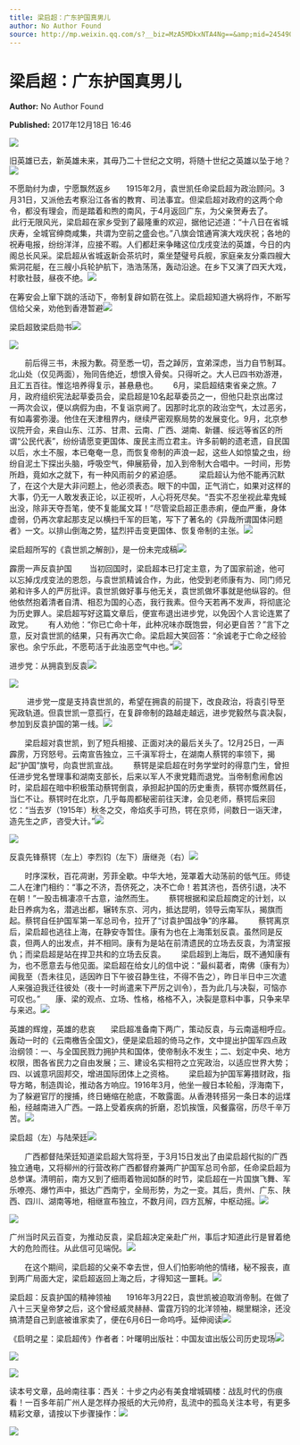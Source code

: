 ```yaml
---
title: 梁启超：广东护国真男儿
author: No Author Found
source: http://mp.weixin.qq.com/s?__biz=MzA5MDkxNTA4Ng==&amp;mid=2454906728&amp;idx=1&amp;sn=f5dc31203f153be87a542559d869dbb8&amp;chksm=87a22f09b0d5a61f0c1a82e46e191c532f37c6f6fb5d415cd294c229b12a2251eb7e87efa842&poc_token=HJ_Do2ejHyO-wNZGG8Q1S8FdPgy1YBBEob-nUEme
---
```


# 梁启超：广东护国真男儿

**Author:** No Author Found

**Published:** 2017年12月18日 16:46

![](http://mmbiz.qpic.cn/mmbiz_jpg/PJWG74pLsMZrFlHwlWicmiaLkR9arq7C5uCiab8eTdfoUY9An56pSqJKM4KkCIDf487U2W0u1B8gOnKNTTft2rdlQ/0?wx_fmt=jpeg)

旧英雄已去，新英雄未来，其毋乃二十世纪之文明，将随十世纪之英雄以坠于地？![](http://mmbiz.qpic.cn/mmbiz_jpg/PJWG74pLsMZrFlHwlWicmiaLkR9arq7C5u6ibmgZ96sdtFf6ibxDbr4I2XcvnmLR72hFe0bcsHfNiaC8Cr4HudiaBDCQ/0?wx_fmt=jpeg)

不愿助纣为虐，宁愿飘然返乡       1915年2月，袁世凯任命梁启超为政治顾问。3月31日，又派他去考察沿江各省的教育、司法事宜。但梁启超对政府的这两个命令，都没有理会，而是踏着和煦的南风，于4月返回广东，为父亲贺寿去了。       此行无限风光，梁启超在家乡受到了最隆重的欢迎，据他记述道：“十八日在省城庆寿，全城官绅商咸集，共谓为空前之盛会也。”八旗会馆通宵演大戏庆祝；各地的祝寿电报，纷纷洋洋，应接不暇。人们都赶来争睹这位戊戌变法的英雄，今日的内阁总长风采。梁启超从省城返新会茶坑时，乘坐楚璧号兵舰，家庭亲友分乘四艘大紫洞花艇，在三艘小兵轮护航下，浩浩荡荡，轰动沿途。在乡下又演了四天大戏，村歌社鼓，昼夜不绝。![](http://mmbiz.qpic.cn/mmbiz_jpg/PJWG74pLsMZrFlHwlWicmiaLkR9arq7C5u9O6tibaibaGJp52s2czdibLwPE41HysXSIkiaSib61TicTtDTdeSKwiat7LHA/0?wx_fmt=jpeg)

在筹安会上窜下跳的活动下，帝制复辟如箭在弦上。梁启超知道大祸将作，不断写信给父亲，劝他到香港暂避![](http://mmbiz.qpic.cn/mmbiz_png/PJWG74pLsMZrFlHwlWicmiaLkR9arq7C5uRUb28ia8M5UcuAeiaia5yHCYFYvpE7GNibwkAsC2wyvvXcBRbNhagKQ28A/0?wx_fmt=png)

梁启超致梁启勋书![](http://mmbiz.qpic.cn/mmbiz_png/PJWG74pLsMZrFlHwlWicmiaLkR9arq7C5uLBpvib3ibAbe6HCIHy5NAmjtgFVqshAF6lnTHluh0Bxg1WGWnfEEHW4w/0?wx_fmt=png)

![](http://mmbiz.qpic.cn/mmbiz_png/PJWG74pLsMZrFlHwlWicmiaLkR9arq7C5uLBpvib3ibAbe6HCIHy5NAmjtgFVqshAF6lnTHluh0Bxg1WGWnfEEHW4w/0?wx_fmt=png)

       前后得三书，未报为歉。荷至悉一切，吾之踔厉，宜弟深虑，当力自节制耳。北山处（仅见两面），殆同告绝近，想恨入骨矣。只得听之。大人已四书劝游港，且汇五百往。惟迄培养得复示，甚悬悬也。       6月，梁启超结束省亲之旅。7月，政府组织宪法起草委员会，梁启超是10名起草委员之一，但他只赴京出席过一两次会议，便以病假为由，不复诣京阙了。因那时北京的政治空气，太过恶劣，有如毒雾弥漫。他住在天津租界内，继续严密观察局势的发展变化。9月，北京参议院开会，来自山东、江苏、甘肃、云南、广西、湖南、新疆、绥远等省区的所谓“公民代表”，纷纷请愿变更国体、废民主而立君主。许多前朝的遗老遗，自民国以后，水土不服，本已奄奄一息，而恢复帝制的声浪一起，这些人如惊蛰之虫，纷纷自泥土下探出头脑，呼吸空气，伸展筋骨，加入到帝制大合唱中。一时间，形势所趋，竟如水之就下，有一种风雨前夕的紧迫感。        梁启超认为他不能再沉默了，在这个大是大非问题上，他必须表态。眼下的中国，正气消亡，如果对这样的大事，仍无一人敢发表正论，以正视听，人心将死尽矣。“吾实不忍坐视此辈鬼蜮出没，除非天夺吾笔，使不复能属文耳！”尽管梁启超正患赤痢，便血严重，身体虚弱，仍再次拿起那支足以横扫千军的巨笔，写下了著名的《异哉所谓国体问题者》一文。以排山倒海之势，猛烈抨击变更国体、恢复帝制的主张。![](http://mmbiz.qpic.cn/mmbiz_jpg/PJWG74pLsMZrFlHwlWicmiaLkR9arq7C5uEtMKg3FmcFASJC2CPriajmacdfOhHDrr2QGckJp7XJoj6vRKtAqxGUA/0?wx_fmt=jpeg)

梁启超所写的《袁世凯之解剖》，是一份未完成稿![](http://mmbiz.qpic.cn/mmbiz_png/PJWG74pLsMZrFlHwlWicmiaLkR9arq7C5urUq7yKBwnLR0mRwseZBPicC8eCUfW0PQcea0jEUsu4hPsdmjicEPMAow/0?wx_fmt=png)

霹雳一声反袁护国        当初回国时，梁启超本已打定主意，为了国家前途，他可以忘掉戊戌变法的恩怨，与袁世凯精诚合作，为此，他受到老师康有为、同门师兄弟和许多人的严厉批评。袁世凯做好事与他无关，袁世凯做坏事就是他纵容的。但他依然抱着清者自清、相忍为国的心态，我行我素。但今天若再不发声，将彻底沦为历史罪人。梁启超写好这篇文章后，便宣布退出进步党，以免因个人言论连累了政党。       有人劝他：“你已亡命十年，此种况味亦既饱尝，何必更自苦？”言下之意，反对袁世凯的结果，只有再次亡命。梁启超大笑回答：“余诚老于亡命之经验家也。余宁乐此，不愿苟活于此浊恶空气中也。”![](http://mmbiz.qpic.cn/mmbiz_jpg/PJWG74pLsMZrFlHwlWicmiaLkR9arq7C5uMEkNRMvCbTj70x5picwXfkYbICZ56nfU8WE9J2A6sHm47bCNr5Ucdqg/0?wx_fmt=jpeg)

进步党：从拥袁到反袁![](http://mmbiz.qpic.cn/mmbiz_png/PJWG74pLsMZrFlHwlWicmiaLkR9arq7C5uLBpvib3ibAbe6HCIHy5NAmjtgFVqshAF6lnTHluh0Bxg1WGWnfEEHW4w/0?wx_fmt=png)

![](http://mmbiz.qpic.cn/mmbiz_png/PJWG74pLsMZrFlHwlWicmiaLkR9arq7C5uLBpvib3ibAbe6HCIHy5NAmjtgFVqshAF6lnTHluh0Bxg1WGWnfEEHW4w/0?wx_fmt=png)

        进步党一度是支持袁世凯的，希望在拥袁的前提下，改良政治，将袁引导至宪政轨道。但袁世凯一意孤行，在复辟帝制的路越走越远，进步党毅然与袁决裂，参加到反袁护国的第一线。![](http://mmbiz.qpic.cn/mmbiz_png/PJWG74pLsMZrFlHwlWicmiaLkR9arq7C5uEJLtwyicSjqxuPRhseMTVwVTJ6vYHBMne1H9tzlpQkKoyLMFRKbeFwg/0?wx_fmt=png)

       梁启超对袁世凯，到了短兵相接、正面对决的最后关头了。12月25日，一声霹雳，万窍怒号。云南宣告独立，三千滇军将士，在湖南人蔡锷的率领下，揭起“护国”旗号，向袁世凯宣战。       蔡锷是梁启超在时务学堂时的得意门生，曾担任进步党名誉理事和湖南支部长，后来以军人不隶党籍而退党。当帝制愈闹愈凶时，梁启超在暗中积极策动蔡锷倒袁，承担起护国的历史重责，蔡锷亦慨然肩任，当仁不让。蔡锷时在北京，几乎每周都秘密前往天津，会见老师，蔡锷后来回忆：“当去岁（1915年）秋冬之交，帝焰炙手可热，锷在京师，间数日一诣天津，造先生之庐，咨受大计。”![](http://mmbiz.qpic.cn/mmbiz_jpg/PJWG74pLsMZrFlHwlWicmiaLkR9arq7C5ubRolNmg9FO2IT8ibS6hiaicqicliajdJ6XeG2tzxnZ9ibdOibkLkruemqDctg/0?wx_fmt=jpeg)

![](http://mmbiz.qpic.cn/mmbiz_jpg/PJWG74pLsMZrFlHwlWicmiaLkR9arq7C5u2Oony4coDmcJ2DtZaTz7YG0dMKASfbMgTFFUFrxfRrXtBDyVnJIahw/0?wx_fmt=jpeg)

反袁先锋蔡锷（左上）李烈钧（左下）唐继尧（右）![](http://mmbiz.qpic.cn/mmbiz_jpg/PJWG74pLsMZrFlHwlWicmiaLkR9arq7C5uMBJzh6jz6ypkWESe3p7rTaQQke0pfr75g6Ket3DgrSc4EfPowAXxvA/0?wx_fmt=jpeg)

       时序深秋，百花凋谢，芳菲全歇。中华大地，笼罩着大动荡前的低气压。师徒二人在津门相约：“事之不济，吾侪死之，决不亡命！若其济也，吾侪引退，决不在朝！”一股击楫凄凉千古意，油然而生。       蔡锷根据和梁启超商定的计划，以赴日养病为名，潜逃出都，辗转东京、河内，抵达昆明，领导云南军队，揭旗而起。蔡锷自任护国军第一军总司令，拉开了“讨袁护国战争”的序幕。       蔡锷离京后，梁启超也逃往上海，在静安寺暂住。康有为也在上海策划反袁。虽然同是反袁，但两人的出发点，并不相同。康有为是站在前清遗民的立场去反袁，为清室报仇；而梁启超是站在捍卫共和的立场去反袁。       梁启超到上海后，既不通知康有为，也不愿意去与他见面。梁启超在给女儿的信中说：“最纠葛者，南佛（康有为）闻我至（吾未往见，适因昨日下午彼召静生往，不得不告之），昨日半日中三次遣人来强迫我迁往彼处（夜十一时尚遣来下严厉之训令），吾为此几与决裂，可恼亦可叹也。”       康、梁的观点、立场、性格，格格不入，决裂是意料中事，只争来早与来迟。![](http://mmbiz.qpic.cn/mmbiz_png/PJWG74pLsMZrFlHwlWicmiaLkR9arq7C5uRUb28ia8M5UcuAeiaia5yHCYFYvpE7GNibwkAsC2wyvvXcBRbNhagKQ28A/0?wx_fmt=png)

英雄的辉煌，英雄的悲哀       梁启超准备南下两广，策动反袁，与云南遥相呼应。轰动一时的《云南檄告全国文》，便是梁启超的倚马之作，文中提出护国军四点政治纲领：一、与全国民戮力拥护共和国体，使帝制永不发生；二、划定中央、地方权限，图各省民力之自由发展；三、建设名实相符之立宪政治，以适应世界大势；四、以诚意巩固邦交，增进国际团体上之资格。       梁启超为护国军筹措财政，指导方略，制造舆论，推动各方响应。1916年3月，他坐一艘日本轮船，浮海南下，为了躲避官厅的搜捕，终日蜷缩在舱底，不敢露面。从香港转搭另一条日本的运煤船，经越南进入广西。一路上受着疾病的折磨，忍饥挨饿，风餐露宿，历尽千辛万苦。![](http://mmbiz.qpic.cn/mmbiz_jpg/PJWG74pLsMZrFlHwlWicmiaLkR9arq7C5uyw5z2gK0dwnpMia5cicItkgf6ltQFia5PKvpS5m0APvNjiafgCXOxx9brQ/0?wx_fmt=jpeg)

梁启超（左）与陆荣廷![](http://mmbiz.qpic.cn/mmbiz_png/PJWG74pLsMZrFlHwlWicmiaLkR9arq7C5urUq7yKBwnLR0mRwseZBPicC8eCUfW0PQcea0jEUsu4hPsdmjicEPMAow/0?wx_fmt=png)

       广西都督陆荣廷知道梁启超大驾将至，于3月15日发出了由梁启超代拟的广西独立通电，又将柳州的行营改称广西都督府兼两广护国军总司令部，任命梁启超为总参谋。清明前，南方又到了细雨着物润如酥的时节，梁启超在一片国旗飞舞、军乐嘹亮、爆竹声中，抵达广西南宁，全局形势，为之一变。其后，贵州、广东、陕西、四川、湖南等地，相继宣布独立，不数月间，四方瓦解，中枢动摇。![](http://mmbiz.qpic.cn/mmbiz_png/PJWG74pLsMZrFlHwlWicmiaLkR9arq7C5u7J9PxicjiasWCgibkVZEEic2p6BKngfyYa0tDKdibakfLbmx3TYTicRbic9VA/0?wx_fmt=png)

![](http://mmbiz.qpic.cn/mmbiz_jpg/PJWG74pLsMZrFlHwlWicmiaLkR9arq7C5uM9N5OZZA3qW7HfSlDsymvv0r2iczaaYVkySIGqj2NOkc7JXZuiaicNR3Q/0?wx_fmt=jpeg)

广州当时风云百变，为推动反袁，梁启超决定亲赴广州，事后才知道此行是冒着绝大的危险而往。从此信可见端倪。![](http://mmbiz.qpic.cn/mmbiz_png/PJWG74pLsMZrFlHwlWicmiaLkR9arq7C5uEJLtwyicSjqxuPRhseMTVwVTJ6vYHBMne1H9tzlpQkKoyLMFRKbeFwg/0?wx_fmt=png)

       在这个期间，梁启超的父亲不幸去世，但人们怕影响他的情绪，秘不报丧，直到两广局面大定，梁启超返回上海之后，才得知这一噩耗。![](http://mmbiz.qpic.cn/mmbiz_jpg/PJWG74pLsMZrFlHwlWicmiaLkR9arq7C5uO90icgEbJhHCsbl5lsp6JCAM1e047CHL8tEobDIDJoXdibIbgPQBLuSg/0?wx_fmt=jpeg)

梁启超：反袁护国的精神领袖       1916年3月22日，袁世凯被迫取消帝制。在做了八十三天皇帝梦之后，这个曾经威灵赫赫、雷霆万钧的北洋领袖，糊里糊涂，还没搞清楚自己到底被谁家卖了，便在6月6日一命呜呼。延伸阅读![](http://mmbiz.qpic.cn/mmbiz_jpg/PJWG74pLsMZrFlHwlWicmiaLkR9arq7C5uzYIoSeJdlFRLGj0q6nhOr817jDuaejibibyB8tde4SZofHn6r23o1M7Q/0?wx_fmt=jpeg)

《启明之星：梁启超传》作者者：叶曙明出版社：中国友谊出版公司历史现场![](http://mmbiz.qpic.cn/mmbiz_png/PJWG74pLsMZrFlHwlWicmiaLkR9arq7C5uliahUibPs9gAP1z6ZLkRGZiaMRm6R4OpWJdZkux3KmicnKe9ibFvGktc0jg/0?wx_fmt=png)

![](http://mmbiz.qpic.cn/mmbiz_png/PJWG74pLsMZrFlHwlWicmiaLkR9arq7C5ucEhnluY91CJwTXN6ialulVwql3BjmUrHv54hz2CibibUWIXpVia8KT2hFQ/0?wx_fmt=png)

![](http://mmbiz.qpic.cn/mmbiz_png/PJWG74pLsMZrFlHwlWicmiaLkR9arq7C5uuwHPTaaVJj2icjC9QaE7YJtVsSNAJ7NGTrNqamZZl3FibtXSic2ITusEA/0?wx_fmt=png)

读本号文章，品岭南往事：西关：十步之内必有美食增城碉楼：战乱时代的伤痕看！一百多年前广州人是怎样办报纸的大元帅府，乱流中的孤岛关注本号，有更多精彩文章，请按以下步骤操作：![](https://mmbiz.qpic.cn/mmbiz_gif/PJWG74pLsMYf2b50xFTbTsibmjv5gNVOxZegUj8mrKtpuzCpBAYnQw9duHfIcNnUzicicnGUSv4EWPSTRAPvV9g3w/0?wx_fmt=gif)

![](https://mmbiz.qpic.cn/mmbiz_png/PJWG74pLsMbxzxSWsbSxWa401icEeDUWiawxAxbdgTq3LmtribGicfmgEgabFONInhdrQRwY9Y4pmxRGlAoaQAaMDA/0?wx_fmt=png)



